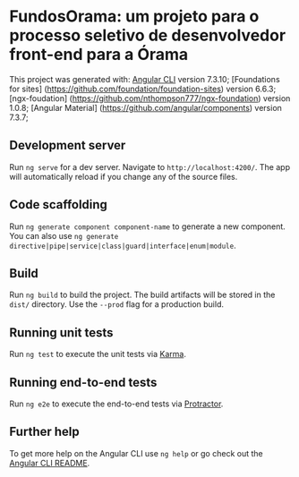 # FundosOrama: um projeto para o processo seletivo de desenvolvedor front-end para a Órama

This project was generated with:
  [Angular CLI](https://github.com/angular/angular-cli) version 7.3.10;
  [Foundations for sites] (https://github.com/foundation/foundation-sites) version 6.6.3;
  [ngx-foudation] (https://github.com/nthompson777/ngx-foundation) version 1.0.8;
  [Angular Material] (https://github.com/angular/components) version 7.3.7;

## Development server

Run `ng serve` for a dev server. Navigate to `http://localhost:4200/`. The app will automatically reload if you change any of the source files.

## Code scaffolding

Run `ng generate component component-name` to generate a new component. You can also use `ng generate directive|pipe|service|class|guard|interface|enum|module`.

## Build

Run `ng build` to build the project. The build artifacts will be stored in the `dist/` directory. Use the `--prod` flag for a production build.

## Running unit tests

Run `ng test` to execute the unit tests via [Karma](https://karma-runner.github.io).

## Running end-to-end tests

Run `ng e2e` to execute the end-to-end tests via [Protractor](http://www.protractortest.org/).

## Further help

To get more help on the Angular CLI use `ng help` or go check out the [Angular CLI README](https://github.com/angular/angular-cli/blob/master/README.md).
